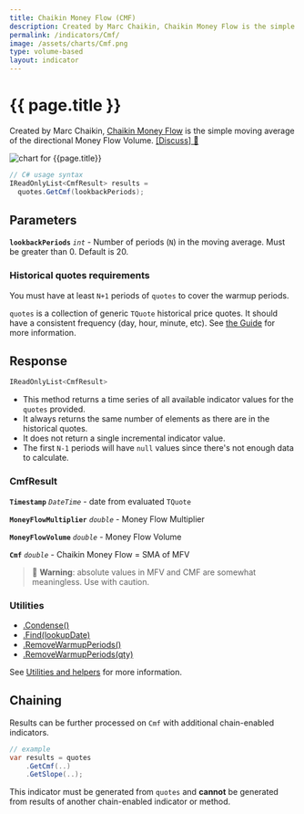 ```yaml
---
title: Chaikin Money Flow (CMF)
description: Created by Marc Chaikin, Chaikin Money Flow is the simple moving average of the directional Money Flow Volume.
permalink: /indicators/Cmf/
image: /assets/charts/Cmf.png
type: volume-based
layout: indicator
---
```


# {{ page.title }}

Created by Marc Chaikin, [Chaikin Money Flow](https://en.wikipedia.org/wiki/Chaikin_Analytics#Chaikin_Money_Flow) is the simple moving average of the directional Money Flow Volume.
[[Discuss] &#128172;]({{site.github.repository_url}}/discussions/261 "Community discussion about this indicator")

![chart for {{page.title}}]({{site.baseurl}}{{page.image}})

```csharp
// C# usage syntax
IReadOnlyList<CmfResult> results =
  quotes.GetCmf(lookbackPeriods);
```

## Parameters

**`lookbackPeriods`** _`int`_ - Number of periods (`N`) in the moving average.  Must be greater than 0.  Default is 20.

### Historical quotes requirements

You must have at least `N+1` periods of `quotes` to cover the warmup periods.

`quotes` is a collection of generic `TQuote` historical price quotes.  It should have a consistent frequency (day, hour, minute, etc).  See [the Guide]({{site.baseurl}}/guide/#historical-quotes) for more information.

## Response

```csharp
IReadOnlyList<CmfResult>
```

- This method returns a time series of all available indicator values for the `quotes` provided.
- It always returns the same number of elements as there are in the historical quotes.
- It does not return a single incremental indicator value.
- The first `N-1` periods will have `null` values since there's not enough data to calculate.

### CmfResult

**`Timestamp`** _`DateTime`_ - date from evaluated `TQuote`

**`MoneyFlowMultiplier`** _`double`_ - Money Flow Multiplier

**`MoneyFlowVolume`** _`double`_ - Money Flow Volume

**`Cmf`** _`double`_ - Chaikin Money Flow = SMA of MFV

> &#128681; **Warning**: absolute values in MFV and CMF are somewhat meaningless.  Use with caution.

### Utilities

- [.Condense()]({{site.baseurl}}/utilities#condense)
- [.Find(lookupDate)]({{site.baseurl}}/utilities#find-indicator-result-by-date)
- [.RemoveWarmupPeriods()]({{site.baseurl}}/utilities#remove-warmup-periods)
- [.RemoveWarmupPeriods(qty)]({{site.baseurl}}/utilities#remove-warmup-periods)

See [Utilities and helpers]({{site.baseurl}}/utilities#utilities-for-indicator-results) for more information.

## Chaining

Results can be further processed on `Cmf` with additional chain-enabled indicators.

```csharp
// example
var results = quotes
    .GetCmf(..)
    .GetSlope(..);
```

This indicator must be generated from `quotes` and **cannot** be generated from results of another chain-enabled indicator or method.
